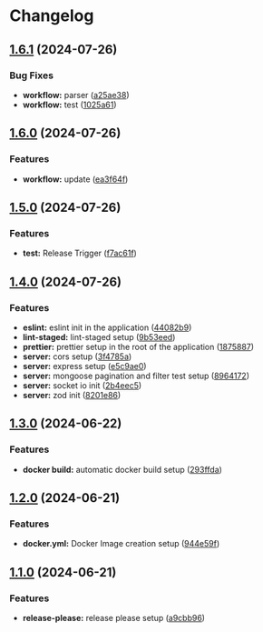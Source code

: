 # Changelog

## [1.6.1](https://github.com/guptaashwanee/test/compare/v1.6.0...v1.6.1) (2024-07-26)


### Bug Fixes

* **workflow:** parser ([a25ae38](https://github.com/guptaashwanee/test/commit/a25ae3818ac2fde5a4e1e585d04f4446c4f3e0ef))
* **workflow:** test ([1025a61](https://github.com/guptaashwanee/test/commit/1025a61515def956e7e376ae2922406eb00afc66))

## [1.6.0](https://github.com/guptaashwanee/test/compare/v1.5.0...v1.6.0) (2024-07-26)


### Features

* **workflow:** update ([ea3f64f](https://github.com/guptaashwanee/test/commit/ea3f64feb77efff905215f30330a1620d2618fb1))

## [1.5.0](https://github.com/guptaashwanee/test/compare/v1.4.0...v1.5.0) (2024-07-26)


### Features

* **test:** Release Trigger ([f7ac61f](https://github.com/guptaashwanee/test/commit/f7ac61f0dba504dc3aa50a9eca410b0556e1c351))

## [1.4.0](https://github.com/guptaashwanee/test/compare/v1.3.0...v1.4.0) (2024-07-26)


### Features

* **eslint:** eslint init in the application ([44082b9](https://github.com/guptaashwanee/test/commit/44082b96e9829e4fe5b14470a2d9dd4004dbac97))
* **lint-staged:** lint-staged setup ([9b53eed](https://github.com/guptaashwanee/test/commit/9b53eed5f5bff07e8b1c3154e262087451fefbf4))
* **prettier:** prettier setup in the root of the application ([1875887](https://github.com/guptaashwanee/test/commit/1875887cf5428db11d57059f5ebb5719fcb98855))
* **server:** cors setup ([3f4785a](https://github.com/guptaashwanee/test/commit/3f4785a2af1d74ee20b8737d6d64d290542b992a))
* **server:** express setup ([e5c9ae0](https://github.com/guptaashwanee/test/commit/e5c9ae098a4ed410b751751dad545f93b05d0cb7))
* **server:** mongoose pagination and filter test setup ([8964172](https://github.com/guptaashwanee/test/commit/8964172d65a2a85777901e261c7493542f02cf02))
* **server:** socket io init ([2b4eec5](https://github.com/guptaashwanee/test/commit/2b4eec5871a2e8a25e02468abb509388fc16c426))
* **server:** zod init ([8201e86](https://github.com/guptaashwanee/test/commit/8201e86ebc6fe2b9d333d33029b6e3992bc6df54))

## [1.3.0](https://github.com/guptaashwanee/test/compare/v1.2.0...v1.3.0) (2024-06-22)


### Features

* **docker build:** automatic docker build setup ([293ffda](https://github.com/guptaashwanee/test/commit/293ffdadd45633861bcf95907782ffe072dca160))

## [1.2.0](https://github.com/guptaashwanee/test/compare/v1.1.0...v1.2.0) (2024-06-21)


### Features

* **docker.yml:** Docker Image creation setup ([944e59f](https://github.com/guptaashwanee/test/commit/944e59f7ca1f6fad6d8d6d502f76d20bed897267))

## [1.1.0](https://github.com/guptaashwanee/test/compare/v1.0.0...v1.1.0) (2024-06-21)


### Features

* **release-please:** release please setup ([a9cbb96](https://github.com/guptaashwanee/test/commit/a9cbb963e4cce075a550d78c1ddc5d2b57eb1da6))
